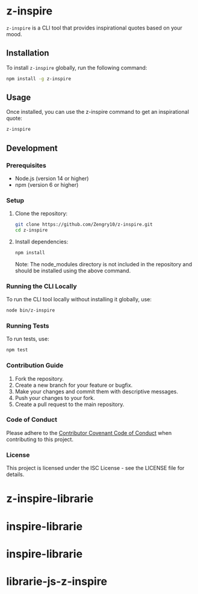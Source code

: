 # z-inspire

`z-inspire` is a CLI tool that provides inspirational quotes based on your mood.

## Installation

To install `z-inspire` globally, run the following command:

```bash
npm install -g z-inspire
```

## Usage

Once installed, you can use the z-inspire command to get an inspirational quote:

```bash
z-inspire
```

## Development

### Prerequisites

- Node.js (version 14 or higher)
- npm (version 6 or higher)

### Setup

1. Clone the repository:

    ```bash
    git clone https://github.com/Zengry10/z-inspire.git
    cd z-inspire
    ```

2. Install dependencies:

    ```bash
    npm install
    ```

    Note: The node_modules directory is not included in the repository and should be installed using the above command.



### Running the CLI Locally

To run the CLI tool locally without installing it globally, use:

```bash
node bin/z-inspire
```

### Running Tests

To run tests, use:

```bash
npm test
```

### Contribution Guide

1. Fork the repository.
2. Create a new branch for your feature or bugfix.
3. Make your changes and commit them with descriptive messages.
4. Push your changes to your fork.
5. Create a pull request to the main repository.

### Code of Conduct

Please adhere to the [Contributor Covenant Code of Conduct](https://www.contributor-covenant.org/version/2/0/code_of_conduct/) when contributing to this project.

### License

This project is licensed under the ISC License - see the LICENSE file for details.
# z-inspire-librarie
# inspire-librarie
# inspire-librarie
# librarie-js-z-inspire
